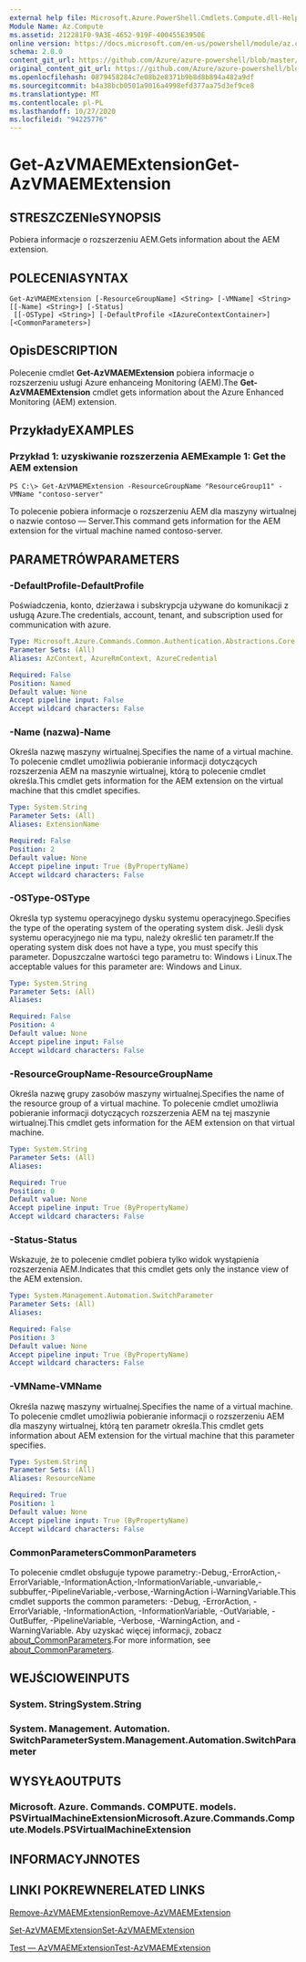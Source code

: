 ```yaml
---
external help file: Microsoft.Azure.PowerShell.Cmdlets.Compute.dll-Help.xml
Module Name: Az.Compute
ms.assetid: 212281F0-9A3E-4652-919F-400455E3950E
online version: https://docs.microsoft.com/en-us/powershell/module/az.compute/get-azvmaemextension
schema: 2.0.0
content_git_url: https://github.com/Azure/azure-powershell/blob/master/src/Compute/Compute/help/Get-AzVMAEMExtension.md
original_content_git_url: https://github.com/Azure/azure-powershell/blob/master/src/Compute/Compute/help/Get-AzVMAEMExtension.md
ms.openlocfilehash: 0879458284c7e08b2e8371b9b8d8b894a482a9df
ms.sourcegitcommit: b4a38bcb0501a9016a4998efd377aa75d3ef9ce8
ms.translationtype: MT
ms.contentlocale: pl-PL
ms.lasthandoff: 10/27/2020
ms.locfileid: "94225776"
---
```

# <span data-ttu-id="844ad-101">Get-AzVMAEMExtension</span><span class="sxs-lookup"><span data-stu-id="844ad-101">Get-AzVMAEMExtension</span></span>

## <span data-ttu-id="844ad-102">STRESZCZENIe</span><span class="sxs-lookup"><span data-stu-id="844ad-102">SYNOPSIS</span></span>
<span data-ttu-id="844ad-103">Pobiera informacje o rozszerzeniu AEM.</span><span class="sxs-lookup"><span data-stu-id="844ad-103">Gets information about the AEM extension.</span></span>

## <span data-ttu-id="844ad-104">POLECENIA</span><span class="sxs-lookup"><span data-stu-id="844ad-104">SYNTAX</span></span>

```
Get-AzVMAEMExtension [-ResourceGroupName] <String> [-VMName] <String> [[-Name] <String>] [-Status]
 [[-OSType] <String>] [-DefaultProfile <IAzureContextContainer>] [<CommonParameters>]
```

## <span data-ttu-id="844ad-105">Opis</span><span class="sxs-lookup"><span data-stu-id="844ad-105">DESCRIPTION</span></span>
<span data-ttu-id="844ad-106">Polecenie cmdlet **Get-AzVMAEMExtension** pobiera informacje o rozszerzeniu usługi Azure enhanceing Monitoring (AEM).</span><span class="sxs-lookup"><span data-stu-id="844ad-106">The **Get-AzVMAEMExtension** cmdlet gets information about the Azure Enhanced Monitoring (AEM) extension.</span></span>

## <span data-ttu-id="844ad-107">Przykłady</span><span class="sxs-lookup"><span data-stu-id="844ad-107">EXAMPLES</span></span>

### <span data-ttu-id="844ad-108">Przykład 1: uzyskiwanie rozszerzenia AEM</span><span class="sxs-lookup"><span data-stu-id="844ad-108">Example 1: Get the AEM extension</span></span>
```
PS C:\> Get-AzVMAEMExtension -ResourceGroupName "ResourceGroup11" -VMName "contoso-server"
```

<span data-ttu-id="844ad-109">To polecenie pobiera informacje o rozszerzeniu AEM dla maszyny wirtualnej o nazwie contoso — Server.</span><span class="sxs-lookup"><span data-stu-id="844ad-109">This command gets information for the AEM extension for the virtual machine named contoso-server.</span></span>

## <span data-ttu-id="844ad-110">PARAMETRÓW</span><span class="sxs-lookup"><span data-stu-id="844ad-110">PARAMETERS</span></span>

### <span data-ttu-id="844ad-111">-DefaultProfile</span><span class="sxs-lookup"><span data-stu-id="844ad-111">-DefaultProfile</span></span>
<span data-ttu-id="844ad-112">Poświadczenia, konto, dzierżawa i subskrypcja używane do komunikacji z usługą Azure.</span><span class="sxs-lookup"><span data-stu-id="844ad-112">The credentials, account, tenant, and subscription used for communication with azure.</span></span>

```yaml
Type: Microsoft.Azure.Commands.Common.Authentication.Abstractions.Core.IAzureContextContainer
Parameter Sets: (All)
Aliases: AzContext, AzureRmContext, AzureCredential

Required: False
Position: Named
Default value: None
Accept pipeline input: False
Accept wildcard characters: False
```

### <span data-ttu-id="844ad-113">-Name (nazwa)</span><span class="sxs-lookup"><span data-stu-id="844ad-113">-Name</span></span>
<span data-ttu-id="844ad-114">Określa nazwę maszyny wirtualnej.</span><span class="sxs-lookup"><span data-stu-id="844ad-114">Specifies the name of a virtual machine.</span></span>
<span data-ttu-id="844ad-115">To polecenie cmdlet umożliwia pobieranie informacji dotyczących rozszerzenia AEM na maszynie wirtualnej, którą to polecenie cmdlet określa.</span><span class="sxs-lookup"><span data-stu-id="844ad-115">This cmdlet gets information for the AEM extension on the virtual machine that this cmdlet specifies.</span></span>

```yaml
Type: System.String
Parameter Sets: (All)
Aliases: ExtensionName

Required: False
Position: 2
Default value: None
Accept pipeline input: True (ByPropertyName)
Accept wildcard characters: False
```

### <span data-ttu-id="844ad-116">-OSType</span><span class="sxs-lookup"><span data-stu-id="844ad-116">-OSType</span></span>
<span data-ttu-id="844ad-117">Określa typ systemu operacyjnego dysku systemu operacyjnego.</span><span class="sxs-lookup"><span data-stu-id="844ad-117">Specifies the type of the operating system of the operating system disk.</span></span>
<span data-ttu-id="844ad-118">Jeśli dysk systemu operacyjnego nie ma typu, należy określić ten parametr.</span><span class="sxs-lookup"><span data-stu-id="844ad-118">If the operating system disk does not have a type, you must specify this parameter.</span></span>
<span data-ttu-id="844ad-119">Dopuszczalne wartości tego parametru to: Windows i Linux.</span><span class="sxs-lookup"><span data-stu-id="844ad-119">The acceptable values for this parameter are: Windows and Linux.</span></span>

```yaml
Type: System.String
Parameter Sets: (All)
Aliases:

Required: False
Position: 4
Default value: None
Accept pipeline input: False
Accept wildcard characters: False
```

### <span data-ttu-id="844ad-120">-ResourceGroupName</span><span class="sxs-lookup"><span data-stu-id="844ad-120">-ResourceGroupName</span></span>
<span data-ttu-id="844ad-121">Określa nazwę grupy zasobów maszyny wirtualnej.</span><span class="sxs-lookup"><span data-stu-id="844ad-121">Specifies the name of the resource group of a virtual machine.</span></span>
<span data-ttu-id="844ad-122">To polecenie cmdlet umożliwia pobieranie informacji dotyczących rozszerzenia AEM na tej maszynie wirtualnej.</span><span class="sxs-lookup"><span data-stu-id="844ad-122">This cmdlet gets information for the AEM extension on that virtual machine.</span></span>

```yaml
Type: System.String
Parameter Sets: (All)
Aliases:

Required: True
Position: 0
Default value: None
Accept pipeline input: True (ByPropertyName)
Accept wildcard characters: False
```

### <span data-ttu-id="844ad-123">-Status</span><span class="sxs-lookup"><span data-stu-id="844ad-123">-Status</span></span>
<span data-ttu-id="844ad-124">Wskazuje, że to polecenie cmdlet pobiera tylko widok wystąpienia rozszerzenia AEM.</span><span class="sxs-lookup"><span data-stu-id="844ad-124">Indicates that this cmdlet gets only the instance view of the AEM extension.</span></span>

```yaml
Type: System.Management.Automation.SwitchParameter
Parameter Sets: (All)
Aliases:

Required: False
Position: 3
Default value: None
Accept pipeline input: True (ByPropertyName)
Accept wildcard characters: False
```

### <span data-ttu-id="844ad-125">-VMName</span><span class="sxs-lookup"><span data-stu-id="844ad-125">-VMName</span></span>
<span data-ttu-id="844ad-126">Określa nazwę maszyny wirtualnej.</span><span class="sxs-lookup"><span data-stu-id="844ad-126">Specifies the name of a virtual machine.</span></span>
<span data-ttu-id="844ad-127">To polecenie cmdlet umożliwia pobieranie informacji o rozszerzeniu AEM dla maszyny wirtualnej, którą ten parametr określa.</span><span class="sxs-lookup"><span data-stu-id="844ad-127">This cmdlet gets information about AEM extension for the virtual machine that this parameter specifies.</span></span>

```yaml
Type: System.String
Parameter Sets: (All)
Aliases: ResourceName

Required: True
Position: 1
Default value: None
Accept pipeline input: True (ByPropertyName)
Accept wildcard characters: False
```

### <span data-ttu-id="844ad-128">CommonParameters</span><span class="sxs-lookup"><span data-stu-id="844ad-128">CommonParameters</span></span>
<span data-ttu-id="844ad-129">To polecenie cmdlet obsługuje typowe parametry:-Debug,-ErrorAction,-ErrorVariable,-InformationAction,-InformationVariable,-unvariable,-subbuffer,-PipelineVariable,-verbose,-WarningAction i-WarningVariable.</span><span class="sxs-lookup"><span data-stu-id="844ad-129">This cmdlet supports the common parameters: -Debug, -ErrorAction, -ErrorVariable, -InformationAction, -InformationVariable, -OutVariable, -OutBuffer, -PipelineVariable, -Verbose, -WarningAction, and -WarningVariable.</span></span> <span data-ttu-id="844ad-130">Aby uzyskać więcej informacji, zobacz [about_CommonParameters](http://go.microsoft.com/fwlink/?LinkID=113216).</span><span class="sxs-lookup"><span data-stu-id="844ad-130">For more information, see [about_CommonParameters](http://go.microsoft.com/fwlink/?LinkID=113216).</span></span>

## <span data-ttu-id="844ad-131">WEJŚCIOWE</span><span class="sxs-lookup"><span data-stu-id="844ad-131">INPUTS</span></span>

### <span data-ttu-id="844ad-132">System. String</span><span class="sxs-lookup"><span data-stu-id="844ad-132">System.String</span></span>

### <span data-ttu-id="844ad-133">System. Management. Automation. SwitchParameter</span><span class="sxs-lookup"><span data-stu-id="844ad-133">System.Management.Automation.SwitchParameter</span></span>

## <span data-ttu-id="844ad-134">WYSYŁA</span><span class="sxs-lookup"><span data-stu-id="844ad-134">OUTPUTS</span></span>

### <span data-ttu-id="844ad-135">Microsoft. Azure. Commands. COMPUTE. models. PSVirtualMachineExtension</span><span class="sxs-lookup"><span data-stu-id="844ad-135">Microsoft.Azure.Commands.Compute.Models.PSVirtualMachineExtension</span></span>

## <span data-ttu-id="844ad-136">INFORMACYJN</span><span class="sxs-lookup"><span data-stu-id="844ad-136">NOTES</span></span>

## <span data-ttu-id="844ad-137">LINKI POKREWNE</span><span class="sxs-lookup"><span data-stu-id="844ad-137">RELATED LINKS</span></span>

[<span data-ttu-id="844ad-138">Remove-AzVMAEMExtension</span><span class="sxs-lookup"><span data-stu-id="844ad-138">Remove-AzVMAEMExtension</span></span>](./Remove-AzVMAEMExtension.md)

[<span data-ttu-id="844ad-139">Set-AzVMAEMExtension</span><span class="sxs-lookup"><span data-stu-id="844ad-139">Set-AzVMAEMExtension</span></span>](./Set-AzVMAEMExtension.md)

[<span data-ttu-id="844ad-140">Test — AzVMAEMExtension</span><span class="sxs-lookup"><span data-stu-id="844ad-140">Test-AzVMAEMExtension</span></span>](./Test-AzVMAEMExtension.md)


